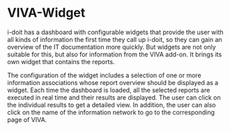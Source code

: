 # VIVA-Widget

i-doit has a dashboard with configurable widgets that provide the user with all kinds of information the first time they call up i-doit, so they can gain an overview of the IT documentation more quickly. But widgets are not only suitable for this, but also for information from the VIVA add-on. It brings its own widget that contains the reports.

The configuration of the widget includes a selection of one or more information associations whose report overview should be displayed as a widget. Each time the dashboard is loaded, all the selected reports are executed in real time and their results are displayed. The user can click on the individual results to get a detailed view. In addition, the user can also click on the name of the information network to go to the corresponding page of VIVA.